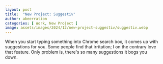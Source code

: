 ```yaml
---
layout: post
title:  "New Project: Suggestiv"
author: abeerration
categories: [ Work, New Project ]
image: assets/images/2024/12/new-project-suggestiv/suggestiv.webp
---
```

When you start typing something into Chrome search box, it comes up with
suggestions for you. Some people find that irritation; I on the contrary
love that feature. Only problem is, there's so many suggestions it bogs
you down.
